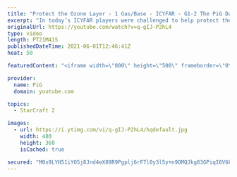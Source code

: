 ```yaml
---
title: "Protect the Ozone Layer - 1 Gas/Base - ICYFAR - G1-2 The PiG Daily #160"
excerpt: "In today’s ICYFAR players were challenged to help protect the ozone layer by reducing vespene emissions in the Koprulu Sector by 50%! They were allowed to only take 1 gas at each base and had to adapt to a much lower gas economy. \r \r ICYFAR is “I Cast Your Freakin Awesome Replays” where there’s a weekly"
originalUrl: https://youtube.com/watch?v=q-gIJ-P2hL4
type: video
length: PT21M41S
publishedDateTime: 2021-06-01T12:46:41Z
heat: 50

featuredContent: "<iframe width=\"800\" height=\"500\" frameborder=\"0\" src=\"https://www.youtube.com/embed/q-gIJ-P2hL4\" allow=\"accelerometer; autoplay; encrypted-media; gyroscope; picture-in-picture\" allowfullscreen></iframe>"

provider:
  name: PiG
  domain: youtube.com

topics:
  - StarCraft 2

images:
  - url: https://i.ytimg.com/vi/q-gIJ-P2hL4/hqdefault.jpg
    width: 480
    height: 360
    isCached: true

secured: "M0x9LYH51iYO5j8Jnd4eX89R9Pgplj6rF7l0y3l5y+n9OMQJkg83GPiqI6V6LG9aGilN8Tk+4gASiGXLgFqR8EoEGfxlnhhX8CUGhJ3Xjzhb7YHMXQtVybWY3njQlpx33fQZxP0Mwb8r3MhNhBVs+oDL5ogB9D9J+c1ipNJtnK0SgjsSUuEdRWsom/Rl0w51s4RFSZA+hXr53WsXz2s8ynbgJW7ItWi0vPX1gpHHHTiNgcPrakLXa3u4q7beu6K5AaQfutaviTtG8hdDCY7iw74geqnQo16YJb/tXDYxMx8edbzjZYZZ56S55ge4CMDC4HF/iXuwOwXGoq/uNzD7pAhG4HvoeiP0eqAqEUnBRTz/NAer7iKm5i/SjDI6PqoabxUxJ41uYVLf5M5A5gSwpWUNAmeNrcksWpIYa9pOwnw=;Ibv9kubu5Ehc21xzDL78ug=="
---
```


